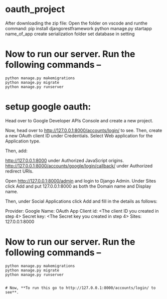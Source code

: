 # oauth_project
After downloading the zip file:
  Open the folder on vscode and runthe command:
      pip install djangorestframework
      python manage.py startapp name_of_app
  create serialization folder
  set database in setting


#  Now to run our server. Run the following commands – 
    python manage.py makemigrations
    python manage.py migrate
    python manage.py runserver


# setup google oauth:
  Head over to Google Developer APIs Console and create a new project.


  
  Now, head over to http://127.0.0.1:8000/accounts/login/ to see.
    Then, create a new OAuth client ID under Credentials. Select Web application for the Application type.

  Then, add:

  http://127.0.0.1:8000 under Authorized JavaScript origins.
  http://127.0.0.1:8000/accounts/google/login/callback/ under Authorized redirect URIs.
  
  Open http://127.0.0.1:8000/admin and login to Django Admin. 
  Under Sites click Add and put 127.0.0.1:8000 as both the Domain name and Display name.
  
  Then, under Social Applications click Add and fill in the details as follows:

  Provider: Google
  Name: OAuth App
  Client id: <The client ID you created in step 4>
  Secret key: <The Secret key you created in step 4>
  Sites: 127.0.0.1:8000
  
  #  Now to run our server. Run the following commands – 
    python manage.py makemigrations
    python manage.py migrate
    python manage.py runserver
    
    
    # Now, **To run this go to http://127.0.0.1:8000/accounts/login/ to see**.
